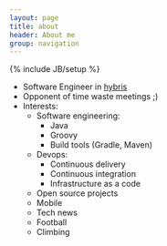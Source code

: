 ```yaml
---
layout: page
title: about
header: About me
group: navigation
---
```

{% include JB/setup %}


- Software Engineer in [hybris](http://hybris.com/en/)
- Opponent of time waste meetings ;)
- Interests:
    - Software engineering:
        - Java
        - Groovy
        - Build tools (Gradle, Maven)
    - Devops:
        - Continuous delivery
        - Continuous integration
        - Infrastructure as a code
    - Open source projects
    - Mobile
    - Tech news
    - Football
    - Climbing